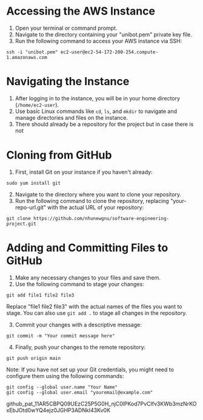 # Accessing the AWS Instance

1. Open your terminal or command prompt.
2. Navigate to the directory containing your "unibot.pem" private key file.
3. Run the following command to access your AWS instance via SSH:
```
ssh -i "unibot.pem" ec2-user@ec2-54-172-200-254.compute-1.amazonaws.com
```

# Navigating the Instance

1. After logging in to the instance, you will be in your home directory (`/home/ec2-user`).
2. Use basic Linux commands like `cd`, `ls`, and `mkdir` to navigate and manage directories and files on the instance.
3. There should already be a repository for the project but in case there is not

# Cloning from GitHub

1. First, install Git on your instance if you haven't already:
```
sudo yum install git
```
2. Navigate to the directory where you want to clone your repository.
3. Run the following command to clone the repository, replacing "your-repo-url.git" with the actual URL of your repository:
```
git clone https://github.com/nhunewgnu/software-engineering-project.git
```


# Adding and Committing Files to GitHub

1. Make any necessary changes to your files and save them.
2. Use the following command to stage your changes:

```
git add file1 file2 file3
```

Replace "file1 file2 file3" with the actual names of the files you want to stage. You can also use `git add .` to stage all changes in the repository.

3. Commit your changes with a descriptive message:
```
git commit -m "Your commit message here"
```

4. Finally, push your changes to the remote repository:
```
git push origin main
```
Note: If you have not set up your Git credentials, you might need to configure them using the following commands:

```
git config --global user.name "Your Name"
git config --global user.email "youremail@example.com"
```

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

